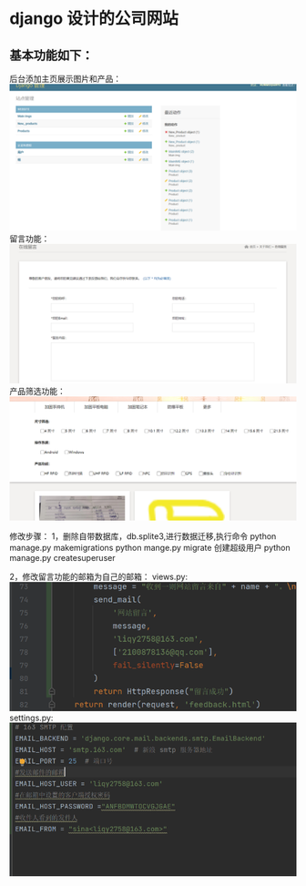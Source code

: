 # django 设计的公司网站
## 基本功能如下：
后台添加主页展示图片和产品：
![img_1.png](img_1.png)
留言功能：
![img_2.png](img_2.png)
产品筛选功能：
![img_3.png](img_3.png)

修改步骤：
1，删除自带数据库，db.splite3,进行数据迁移,执行命令
  python manage.py makemigrations
  python mange.py migrate
  创建超级用户
  python manage.py createsuperuser

2，修改留言功能的邮箱为自己的邮箱：
views.py:
![img_4.png](img_4.png)
settings.py:
![img_5.png](img_5.png)